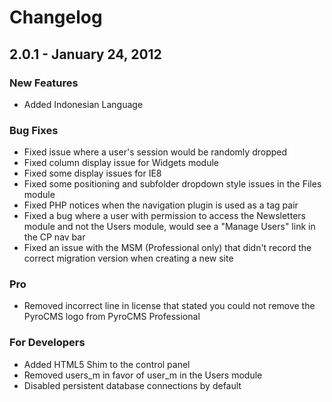 # Changelog

## 2.0.1 - January 24, 2012

### New Features

* Added Indonesian Language

### Bug Fixes

* Fixed issue where a user's session would be randomly dropped 
* Fixed column display issue for Widgets module
* Fixed some display issues for IE8
* Fixed some positioning and subfolder dropdown style issues in the Files module
* Fixed PHP notices when the navigation plugin is used as a tag pair
* Fixed a bug where a user with permission to access the Newsletters module and not the Users module, would see a "Manage Users" link in the CP nav bar
* Fixed an issue with the MSM (Professional only) that didn't record the correct migration version when creating a new site

### Pro

* Removed incorrect line in license that stated you could not remove the PyroCMS logo from PyroCMS Professional

### For Developers

* Added HTML5 Shim to the control panel
* Removed users_m in favor of user_m in the Users module
* Disabled persistent database connections by default